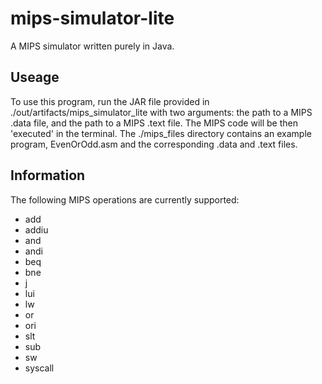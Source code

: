 # mips-simulator-lite
A MIPS simulator written purely in Java.
## Useage
To use this program, run the JAR file provided in ./out/artifacts/mips_simulator_lite with two arguments: the path to a MIPS .data file, and the path to a MIPS .text file. The MIPS code will be then 'executed' in the terminal. The ./mips_files directory contains an example program, EvenOrOdd.asm and the corresponding .data and .text files.
## Information
The following MIPS operations are currently supported:
- add
- addiu
- and
- andi
- beq
- bne
- j
- lui
- lw
- or
- ori
- slt
- sub
- sw
- syscall  
